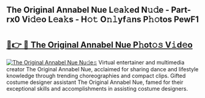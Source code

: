 ## The Original Annabel Nue L𝚎a𝚔ed N𝚞𝚍e - Part-rx0 Vi𝚍𝚎o L𝚎a𝚔s - H𝚘𝚝 O𝚗𝚕yf𝚊ns P𝚑𝚘tos PewF1

# <h2><a href="http://kf2d24.oniu.top/?m=The+Original+Annabel+Nue">🔗👉 🔴 The Original Annabel Nue P𝚑ot𝚘𝚜 V𝚒d𝚎o</a></h2>

[![The Original Annabel Nue Nu𝚍e𝚜](https://i.imgur.com/0qMVB7G.gif)](http://kf2d24.oniu.top/?m=The+Original+Annabel+Nue)
Virtual entertainer and multimedia creator The Original Annabel Nue, acclaimed for sharing dance and lifestyle knowledge through trending choreographies and compact clips. Gifted costume designer assistant The Original Annabel Nue, famed for their exceptional skills and accomplishments in assisting costume designers.  
